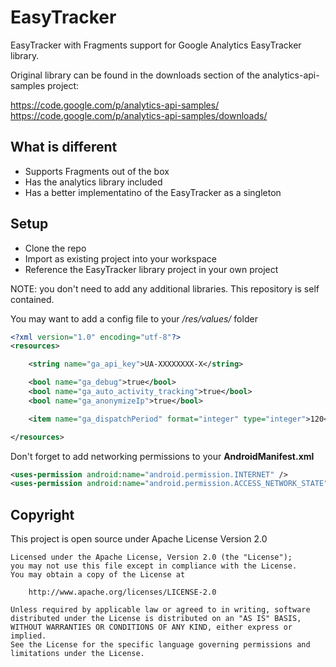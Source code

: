 EasyTracker
===========

EasyTracker with Fragments support for Google Analytics EasyTracker library.

Original library can be found in the downloads section of the analytics-api-samples project:

https://code.google.com/p/analytics-api-samples/  
https://code.google.com/p/analytics-api-samples/downloads/

What is different
-------------
- Supports Fragments out of the box
- Has the analytics library included
- Has a better implementatino of the EasyTracker as a singleton


Setup
-------------
* Clone the repo
* Import as existing project into your workspace
* Reference the EasyTracker library project in your own project

NOTE: you don't need to add any additional libraries. This repository is self contained.

You may want to add a config file to your _/res/values/_ folder

```xml
<?xml version="1.0" encoding="utf-8"?>
<resources>

    <string name="ga_api_key">UA-XXXXXXXX-X</string>

    <bool name="ga_debug">true</bool>
    <bool name="ga_auto_activity_tracking">true</bool>
    <bool name="ga_anonymizeIp">true</bool>

    <item name="ga_dispatchPeriod" format="integer" type="integer">120</item>

</resources>
```


Don't forget to add networking permissions to your **AndroidManifest.xml**

```xml
<uses-permission android:name="android.permission.INTERNET" />
<uses-permission android:name="android.permission.ACCESS_NETWORK_STATE" />
```

Copyright
-----------
This project is open source under Apache License Version 2.0


    Licensed under the Apache License, Version 2.0 (the "License");
	you may not use this file except in compliance with the License.
	You may obtain a copy of the License at
	
	    http://www.apache.org/licenses/LICENSE-2.0
	
	Unless required by applicable law or agreed to in writing, software
	distributed under the License is distributed on an "AS IS" BASIS,
	WITHOUT WARRANTIES OR CONDITIONS OF ANY KIND, either express or implied.
	See the License for the specific language governing permissions and
	limitations under the License.